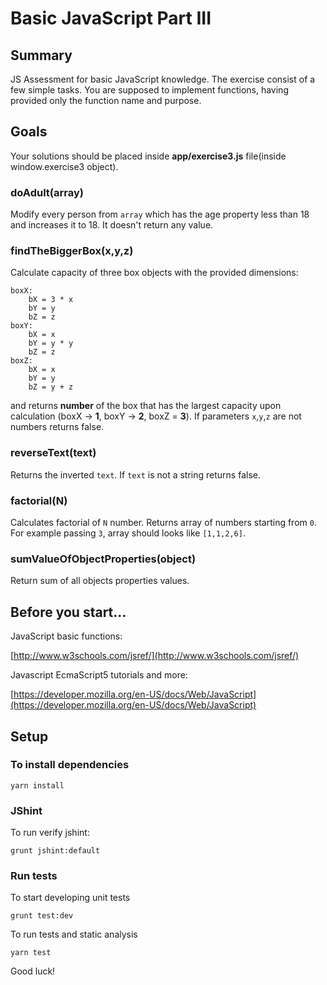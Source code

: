 # Basic JavaScript Part III

## Summary

JS Assessment for basic JavaScript knowledge. The exercise consist of a few simple tasks. You are supposed to implement functions, having provided only the function name and purpose.

## Goals

Your solutions should be placed inside **app/exercise3.js** file(inside window.exercise3 object).

### doAdult(array)

Modify every person from `array` which has the age property less than 18 and increases it to 18. It doesn't return any value.

### findTheBiggerBox(x,y,z)

Calculate capacity of three box objects with the provided dimensions:
 
    boxX:
        bX = 3 * x
        bY = y
        bZ = z
    boxY:
        bX = x
        bY = y * y
        bZ = z
    boxZ:
        bX = x
        bY = y
        bZ = y + z
  
 and returns **number** of the box that has the largest capacity upon calculation (boxX -> **1**, boxY -> **2**, boxZ = **3**). If parameters `x`,`y`,`z` are not numbers returns false.

### reverseText(text)

Returns the inverted `text`. If `text` is not a string returns false.

### factorial(N)

Calculates factorial of `N` number. Returns array of numbers starting from `0`. For example passing `3`, array should looks like `[1,1,2,6]`.

### sumValueOfObjectProperties(object)

Return sum of all objects properties values.

## Before you start...

JavaScript basic functions: 

[http://www.w3schools.com/jsref/](http://www.w3schools.com/jsref/)
    
Javascript EcmaScript5 tutorials and more: 

[https://developer.mozilla.org/en-US/docs/Web/JavaScript](https://developer.mozilla.org/en-US/docs/Web/JavaScript)    

## Setup

### To install dependencies

    yarn install

### JShint

To run verify jshint:

    grunt jshint:default

### Run tests

To start developing unit tests

    grunt test:dev
 
To run tests and static analysis

    yarn test

Good luck!
 

